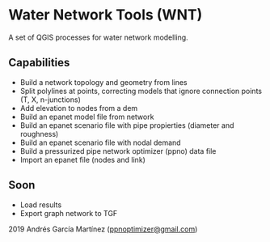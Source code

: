 # Water Network Tools (WNT)
A set of QGIS processes for water network modelling.

## Capabilities
- Build a network topology and geometry from lines
- Split polylines at points, correcting models that ignore connection points (T, X, n-junctions)
- Add elevation to nodes from a dem
- Build an epanet model file from network
- Build an epanet scenario file with pipe propierties (diameter and roughness)
- Build an epanet scenario file with nodal demand
- Build a pressurized pipe network optimizer (ppno) data file
- Import an epanet file (nodes and link)

## Soon
- Load results
- Export graph network to TGF

2019 Andrés García Martínez (ppnoptimizer@gmail.com)
